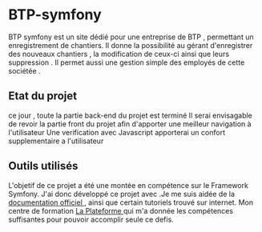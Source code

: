 # BTP-symfony

BTP symfony est un site dédié pour une entreprise de BTP , permettant un enregistrement de chantiers. Il donne la possibilité au gérant d'enregistrer des nouveaux chantiers , la modification de ceux-ci ainsi que leurs suppression .
Il permet aussi une gestion simple des employés de cette sociétée . 

## Etat du projet

ce jour , toute la partie back-end du projet est terminé 
Il serai envisagable de revoir la partie front du projet afin d'apporter une meilleur navigation à l'utilisateur
Une verification avec Javascript apporterai un confort supplementaire a l'utilisateur



## Outils utilisés

L'objetif de ce projet a été une montée en compétence sur le Framework Symfony. J'ai donc développé ce projet avec .Je me suis aidée de la [documentation officiel ](https://symfony.com/doc/current/index.html), ainsi que certain tutoriels trouvé sur internet. Mon centre de formation [La Plateforme ](https://laplateforme.io/) qui m'a donnée les compétences suffisantes pour pouvoir accomplir seule ce defis. 


